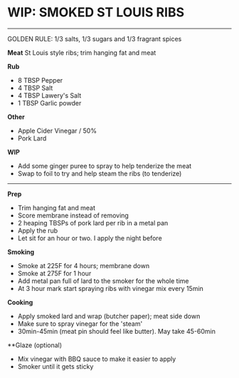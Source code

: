 # WIP: SMOKED ST LOUIS RIBS
--------------------------------------------------------------------------------
GOLDEN RULE: 1/3 salts, 1/3 sugars and 1/3 fragrant spices

**Meat**
St Louis style ribs; trim hanging fat and meat

**Rub**
- 8 TBSP Pepper
- 4 TBSP Salt
- 4 TBSP Lawery's Salt
- 1 TBSP Garlic powder

**Other**
- Apple Cider Vinegar / 50%
- Pork Lard

**WIP**
- Add some ginger puree to spray to help tenderize the meat
- Swap to foil to try and help steam the ribs (to tenderize)

--------------------------------------------------------------------------------
**Prep**
- Trim hanging fat and meat
- Score membrane instead of removing
- 2 heaping TBSPs of pork lard per rib in a metal pan
- Apply the rub
- Let sit for an hour or two. I apply the night before

**Smoking**
- Smoke at 225F for 4 hours; membrane down
- Smoke at 275F for 1 hour
- Add metal pan full of lard to the smoker for the whole time
- At 3 hour mark start spraying ribs with vinegar mix every 15min

**Cooking**
- Apply smoked lard and wrap (butcher paper); meat side down
- Make sure to spray vinegar for the 'steam'
- 30min-45min (meat pin should feel like butter). May take 45-60min

**Glaze (optional)
- Mix vinegar with BBQ sauce to make it easier to apply
- Smoker until it gets sticky
